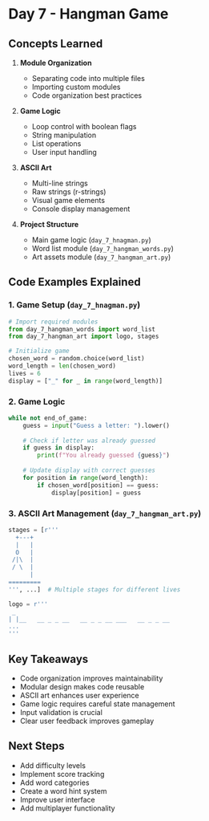 # Day 7 - Hangman Game

## Concepts Learned
1. **Module Organization**
   - Separating code into multiple files
   - Importing custom modules
   - Code organization best practices

2. **Game Logic**
   - Loop control with boolean flags
   - String manipulation
   - List operations
   - User input handling

3. **ASCII Art**
   - Multi-line strings
   - Raw strings (r-strings)
   - Visual game elements
   - Console display management

4. **Project Structure**
   - Main game logic (`day_7_hnagman.py`)
   - Word list module (`day_7_hangman_words.py`)
   - Art assets module (`day_7_hangman_art.py`)

## Code Examples Explained

### 1. Game Setup (`day_7_hnagman.py`)
```python
# Import required modules
from day_7_hangman_words import word_list
from day_7_hangman_art import logo, stages

# Initialize game
chosen_word = random.choice(word_list)
word_length = len(chosen_word)
lives = 6
display = ["_" for _ in range(word_length)]
```

### 2. Game Logic
```python
while not end_of_game:
    guess = input("Guess a letter: ").lower()
    
    # Check if letter was already guessed
    if guess in display:
        print(f"You already guessed {guess}")
        
    # Update display with correct guesses
    for position in range(word_length):
        if chosen_word[position] == guess:
            display[position] = guess
```

### 3. ASCII Art Management (`day_7_hangman_art.py`)
```python
stages = [r'''
  +---+
  |   |
  O   |
 /|\  |
 / \  |
      |
=========
''', ...]  # Multiple stages for different lives

logo = r''' 
 _                                             
| |__   __ _ _ __   __ _ _ __ ___   __ _ _ __  
...
'''
```

## Key Takeaways
- Code organization improves maintainability
- Modular design makes code reusable
- ASCII art enhances user experience
- Game logic requires careful state management
- Input validation is crucial
- Clear user feedback improves gameplay

## Next Steps
- Add difficulty levels
- Implement score tracking
- Add word categories
- Create a word hint system
- Improve user interface
- Add multiplayer functionality
